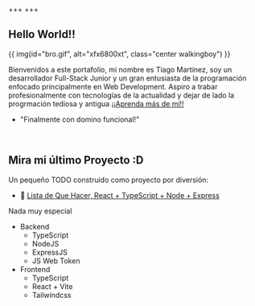 +++
+++

## Hello World!!

{{ img(id="bro.gif", alt="xfx6800xt", class="center walkingboy") }}

Bienvenidos a este portafolio, mi nombre es Tiago Martínez, soy un desarrollador Full-Stack Junior y un gran entusiasta de la programación enfocado principalmente en Web Development.
Aspiro a trabar profesionalmente con tecnologías de la actualidad y dejar de lado la progrmación tediosa y antigua [¡¡Aprenda más de mí!!](./about)


- "Finalmente con domino funcional!"

‎ 

## Mira mi último Proyecto :D

Un pequeño TODO construido como proyecto por diversión:

- 🐳 [Lista de Que Hacer, React + TypeScript + Node + Express](http://todo.tiagomartinez.xyz:5173/)

Nada muy especial
- Backend
  - TypeScript
  - NodeJS
  - ExpressJS
  - JS Web Token
- Frontend
  - TypeScript
  - React + Vite
  - Tailwindcss

